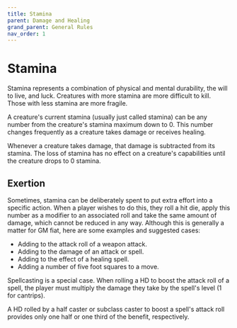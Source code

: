 ```yaml
---
title: Stamina
parent: Damage and Healing
grand_parent: General Rules
nav_order: 1
---
```


# Stamina
Stamina represents a combination of physical and mental durability, the will to live, and luck. Creatures with more stamina are more difficult to kill. Those with less stamina are more fragile.

A creature's current stamina (usually just called stamina) can be any number from the creature's stamina maximum down to 0. This number changes frequently as a creature takes damage or receives healing.

Whenever a creature takes damage, that damage is subtracted from its stamina. The loss of stamina has no effect on a creature's capabilities until the creature drops to 0 stamina.

## Exertion
Sometimes, stamina can be deliberately spent to put extra effort into a specific action. When a player wishes to do this, they roll a hit die, apply this number as a modifier to an associated roll and take the same amount of damage, which cannot be reduced in any way. Although this is generally a matter for GM fiat, here are some examples and suggested cases:
* Adding to the attack roll of a weapon attack.
* Adding to the damage of an attack or spell.
* Adding to the effect of a healing spell.
* Adding a number of five foot squares to a move.

Spellcasting is a special case. When rolling a HD to boost the attack roll of a spell, the player must multiply the damage they take by the spell's level (1 for cantrips).

A HD rolled by a half caster or subclass caster to boost a spell's attack roll provides only one half or one third of the benefit, respectively.

